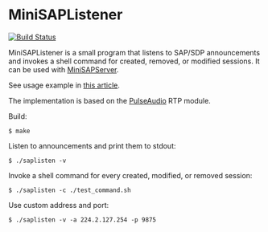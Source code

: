 # MiniSAPListener

[![Build Status](https://travis-ci.org/gavv/MiniSAPListener.svg?branch=master)](https://travis-ci.org/gavv/MiniSAPListener)

MiniSAPListener is a small program that listens to SAP/SDP announcements and invokes a shell command for created, removed, or modified sessions. It can be used with [MiniSAPServer](https://wiki.videolan.org/MiniSAPServer/).

See usage example in [this article](https://gavv.github.io/articles/minisaplistener/).

The implementation is based on the [PulseAudio](https://www.freedesktop.org/wiki/Software/PulseAudio/) RTP module.

Build:

    $ make

Listen to announcements and print them to stdout:

    $ ./saplisten -v

Invoke a shell command for every created, modified, or removed session:

    $ ./saplisten -c ./test_command.sh

Use custom address and port:

    $ ./saplisten -v -a 224.2.127.254 -p 9875
